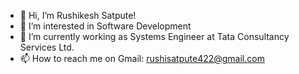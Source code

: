 - 👋 Hi, I’m Rushikesh Satpute!
- 👀 I’m interested in Software Development
- 🌱 I’m currently working as Systems Engineer at Tata Consultancy Services Ltd.
- 📫 How to reach me on Gmail: rushisatpute422@gmail.com

<!---
Rushikesh422/Rushikesh422 is a ✨ special ✨ repository because its `README.md` (this file) appears on your GitHub profile.
You can click the Preview link to take a look at your changes.
--->
